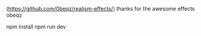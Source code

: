 
(https://github.com/0beqz/realism-effects/)
thanks for the awesome effects obeqz

npm install
npm run dev
```
